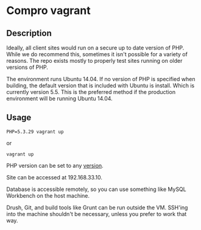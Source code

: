 # Compro vagrant

## Description
Ideally, all client sites would run on a secure up to date version of PHP. While we do recommend this, sometimes it isn't possible for a variety of reasons. The repo exists mostly to properly test sites running on older versions of PHP.

The environment runs Ubuntu 14.04. If no version of PHP is specified when building, the default version that is included with Ubuntu is install. Which is currently version 5.5. This is the preferred method if the production environment will be running Ubuntu 14.04.

## Usage
```
PHP=5.3.29 vagrant up
```
or
```
vagrant up
```

PHP version can be set to any [version](http://php.net/releases/).

Site can be accessed at 192.168.33.10.

Database is accessible remotely, so you can use something like MySQL Workbench on the host machine.

Drush, Git, and build tools like Grunt can be run outside the VM. SSH'ing into the machine shouldn't be necessary, unless you prefer to work that way.
